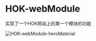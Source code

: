 # HOK-webModule

实现了一个HOK网站上的某一个模块的功能

![HOK-webModule-heroMaterial](https://socialify.git.ci/xieleihan/HOK-webModule-heroMaterial/image?description=1&font=Source%20Code%20Pro&forks=1&issues=1&language=1&logo=https%3A%2F%2Favatars.githubusercontent.com%2Fu%2F57227318%3Fv%3D4&name=1&owner=1&pattern=Floating%20Cogs&pulls=1&stargazers=1&theme=Light)



